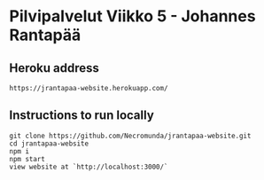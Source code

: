 # Pilvipalvelut Viikko 5 - Johannes Rantapää

## Heroku address
```
https://jrantapaa-website.herokuapp.com/
```

## Instructions to run locally
```
git clone https://github.com/Necromunda/jrantapaa-website.git
cd jrantapaa-website
npm i
npm start
view website at `http://localhost:3000/`
```